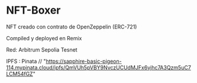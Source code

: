 # NFT-Boxer

NFT creado con contrato de OpenZeppelin (ERC-721)

Compiled y deployed en Remix 

Red: Arbitrum Sepolia Tesnet

IPFS : Pinata // "https://sapphire-basic-pigeon-114.mypinata.cloud/ipfs/QmVUh5pVBY9NvczUCUdMJFx6vjhc7A3Qzm5uC7LCM54fGZ"
